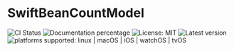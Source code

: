 # SwiftBeanCountModel

![CI Status](https://github.com/Nef10/SwiftBeanCountModel/workflows/Continuous%20Integration/badge.svg) ![Documentation percentage](https://nef10.github.io/SwiftBeanCountModel/badge.svg) ![License: MIT](https://img.shields.io/github/license/Nef10/SwiftBeanCountModel) ![Latest version](https://img.shields.io/github/v/release/Nef10/SwiftBeanCountModel?label=SemVer&sort=semver) ![platforms supported: linux | macOS | iOS | watchOS | tvOS](https://img.shields.io/badge/platform-linux%20%7C%20macOS%20%7C%20iOS%20%7C%20watchOS%20%7C%20tvOS-blue)

